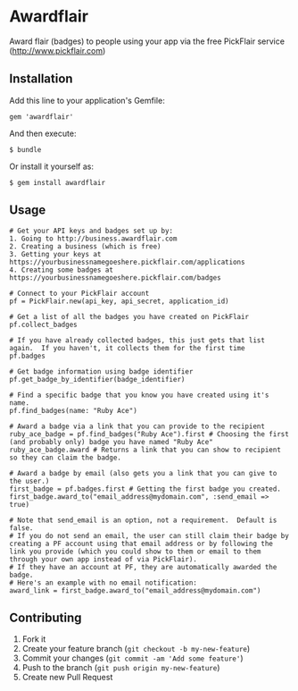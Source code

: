 # Awardflair

Award flair (badges) to people using your app via the free PickFlair service (http://www.pickflair.com)

## Installation

Add this line to your application's Gemfile:

    gem 'awardflair'

And then execute:

    $ bundle

Or install it yourself as:

    $ gem install awardflair

## Usage

    # Get your API keys and badges set up by:
    1. Going to http://business.awardflair.com
    2. Creating a business (which is free)
    3. Getting your keys at https://yourbusinessnamegoeshere.pickflair.com/applications
    4. Creating some badges at https://yourbusinessnamegoeshere.pickflair.com/badges

    # Connect to your PickFlair account
    pf = PickFlair.new(api_key, api_secret, application_id)

    # Get a list of all the badges you have created on PickFlair
    pf.collect_badges

    # If you have already collected badges, this just gets that list again.  If you haven't, it collects them for the first time
    pf.badges

    # Get badge information using badge identifier
    pf.get_badge_by_identifier(badge_identifier)

    # Find a specific badge that you know you have created using it's name.
    pf.find_badges(name: "Ruby Ace")

    # Award a badge via a link that you can provide to the recipient
    ruby_ace_badge = pf.find_badges("Ruby Ace").first # Choosing the first (and probably only) badge you have named "Ruby Ace"
    ruby_ace_badge.award # Returns a link that you can show to recipient so they can claim the badge.  

    # Award a badge by email (also gets you a link that you can give to the user.)
    first_badge = pf.badges.first # Getting the first badge you created.
    first_badge.award_to("email_address@mydomain.com", :send_email => true)

    # Note that send_email is an option, not a requirement.  Default is false.  
    # If you do not send an email, the user can still claim their badge by creating a PF account using that email address or by following the link you provide (which you could show to them or email to them through your own app instead of via PickFlair).
    # If they have an account at PF, they are automatically awarded the badge.
    # Here's an example with no email notification:
    award_link = first_badge.award_to("email_address@mydomain.com")

## Contributing

1. Fork it
2. Create your feature branch (`git checkout -b my-new-feature`)
3. Commit your changes (`git commit -am 'Add some feature'`)
4. Push to the branch (`git push origin my-new-feature`)
5. Create new Pull Request
